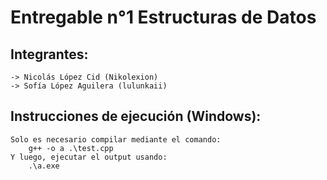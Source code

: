 # Entregable n°1 Estructuras de Datos
## Integrantes: 
    -> Nicolás López Cid (Nikolexion)
    -> Sofía López Aguilera (lulunkaii)

## Instrucciones de ejecución (Windows): 
    Solo es necesario compilar mediante el comando:
        g++ -o a .\test.cpp
    Y luego, ejecutar el output usando:
        .\a.exe
